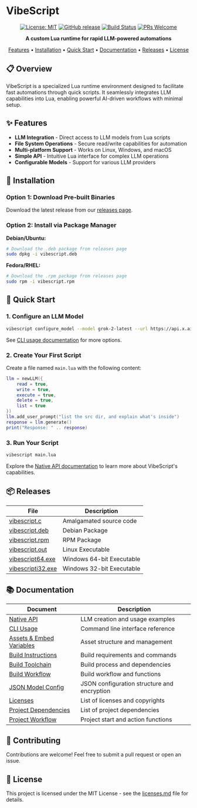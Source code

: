 # VibeScript

<div align="center">

[![License: MIT](https://img.shields.io/badge/License-MIT-yellow.svg)](https://opensource.org/licenses/MIT)
[![GitHub release](https://img.shields.io/github/release/OUIsolutions/VibeScript.svg)](https://github.com/OUIsolutions/VibeScript/releases/)
[![Build Status](https://img.shields.io/badge/build-passing-brightgreen.svg)]() 
[![PRs Welcome](https://img.shields.io/badge/PRs-welcome-brightgreen.svg)](https://github.com/OUIsolutions/VibeScript/pulls)

**A custom Lua runtime for rapid LLM-powered automations**

[Features](#features) • [Installation](#installation) • [Quick Start](#quick-start) • [Documentation](#documentation) • [Releases](#releases) • [License](#license)

</div>

## 📋 Overview

VibeScript is a specialized Lua runtime environment designed to facilitate fast automations through quick scripts. It seamlessly integrates LLM capabilities into Lua, enabling powerful AI-driven workflows with minimal setup.

## ✨ Features

- **LLM Integration** - Direct access to LLM models from Lua scripts
- **File System Operations** - Secure read/write capabilities for automation
- **Multi-platform Support** - Works on Linux, Windows, and macOS
- **Simple API** - Intuitive Lua interface for complex LLM operations
- **Configurable Models** - Support for various LLM providers

## 🚀 Installation

### Option 1: Download Pre-built Binaries

Download the latest release from our [releases page](https://github.com/OUIsolutions/VibeScript/releases/tag/0.0.2).

### Option 2: Install via Package Manager

**Debian/Ubuntu:**
```bash
# Download the .deb package from releases page
sudo dpkg -i vibescript.deb
```

**Fedora/RHEL:**
```bash
# Download the .rpm package from releases page
sudo rpm -i vibescript.rpm
```

## 🏁 Quick Start

### 1. Configure an LLM Model

```bash
vibescript configure_model --model grok-2-latest --url https://api.x.ai/v1/chat/completions --key "your key"
```

See [CLI usage documentation](/docs/cli_usage.md) for more options.

### 2. Create Your First Script

Create a file named `main.lua` with the following content:

```lua
llm = newLLM({
    read = true,
    write = true,
    execute = true,
    delete = true,
    list = true
})
llm.add_user_prompt("list the src dir, and explain what's inside")
response = llm.generate()
print("Response: " .. response)
```

### 3. Run Your Script

```bash
vibescript main.lua
```

Explore the [Native API documentation](/docs/native_api.md) to learn more about VibeScript's capabilities.

## 📦 Releases

| File | Description |
| --- | --- |
| [vibescript.c](https://github.com/OUIsolutions/VibeScript/releases/download/0.0.2/VibeScript.c) | Amalgamated source code |
| [vibescript.deb](https://github.com/OUIsolutions/VibeScript/releases/download/0.0.2/VibeScript.deb) | Debian Package |
| [vibescript.rpm](https://github.com/OUIsolutions/VibeScript/releases/download/0.0.2/VibeScript.rpm) | RPM Package |
| [vibescript.out](https://github.com/OUIsolutions/VibeScript/releases/download/0.0.2/VibeScript.out) | Linux Executable |
| [vibescript64.exe](https://github.com/OUIsolutions/VibeScript/releases/download/0.0.2/VibeScript64.exe) | Windows 64-bit Executable |
| [vibescripti32.exe](https://github.com/OUIsolutions/VibeScript/releases/download/0.0.2/VibeScripti32.exe) | Windows 32-bit Executable |

## 📚 Documentation

| Document | Description |
| --- | --- |
| [Native API](/docs/native_api.md) | LLM creation and usage examples |
| [CLI Usage](/docs/cli_usage.md) | Command line interface reference |
| [Assets & Embed Variables](/docs/assets_embed_vars.md) | Asset structure and management |
| [Build Instructions](/docs/build_instructions.md) | Build requirements and commands |
| [Build Toolchain](/docs/build_toolchain.md) | Build process and dependencies |
| [Build Workflow](/docs/build_workflow.md) | Build workflow and functions |
| [JSON Model Config](/docs/json_model_config.md) | JSON configuration structure and encryption |
| [Licenses](/docs/licenses.md) | List of licenses and copyrights |
| [Project Dependencies](/docs/project_dependencies.md) | List of project dependencies |
| [Project Workflow](/docs/project_workflow.md) | Project start and action functions |

## 🤝 Contributing

Contributions are welcome! Feel free to submit a pull request or open an issue.

## 📄 License

This project is licensed under the MIT License - see the [licenses.md](/docs/licenses.md) file for details.
